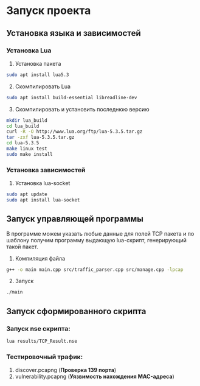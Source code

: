 # Запуск проекта
## Установка языка и зависимостей
### Установка Lua
1. Установка пакета
```bash
sudo apt install lua5.3
```

2. Скомпилировать Lua
```bash
sudo apt install build-essential libreadline-dev
```
3. Cкомпилировать и установить последнюю версию
```bash
mkdir lua_build
cd lua_build
curl -R -O http://www.lua.org/ftp/lua-5.3.5.tar.gz
tar -zxf lua-5.3.5.tar.gz
cd lua-5.3.5
make linux test
sudo make install
```
### Установка зависимостей
1. Установка lua-socket
```bash
sudo apt update
sudo apt install lua-socket
```

## Запуск управляющей программы
В программе можем указать любые данные для полей TCP пакета и по шаблону получим
программу выдающую lua-скрипт, генерирующий такой пакет.
1. Компиляция файла
```bash
g++ -o main main.cpp src/traffic_parser.cpp src/manage.cpp -lpcap
```
2. Запуск
```bash
./main
```

## Запуск сформированного скрипта

### Запуск  nse скрипта:
```bash
lua results/TCP_Result.nse
```

### Тестировочный трафик:
1. discover.pcapng (**Проверка 139 порта**)
2. vulnerability.pcapng (**Уязвимость нахождения MAC-адреса**)
